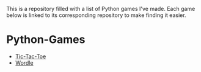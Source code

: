 This is a repository filled with a list of Python games I've made. Each game below is linked to its corresponding repository to make finding it easier.

# Python-Games
- [Tic-Tac-Toe](https://github.com/melodyc86/Tic-Tac-Toe)
- [Wordle](https://github.com/melodyc86/Wordle)
